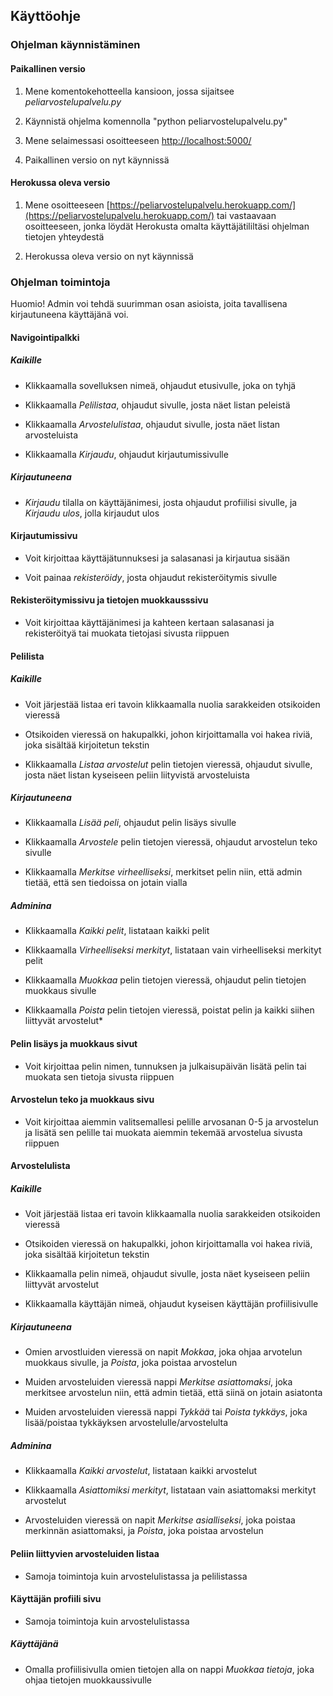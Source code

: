 ## Käyttöohje

### Ohjelman käynnistäminen

#### Paikallinen versio

1. Mene komentokehotteella kansioon, jossa sijaitsee *peliarvostelupalvelu.py*

2. Käynnistä ohjelma komennolla "python peliarvostelupalvelu.py"

3. Mene selaimessasi osoitteeseen [http://localhost:5000/](http://localhost:5000/)

4. Paikallinen versio on nyt käynnissä

#### Herokussa oleva versio

1. Mene osoitteeseen [https://peliarvostelupalvelu.herokuapp.com/](https://peliarvostelupalvelu.herokuapp.com/) tai vastaavaan osoitteeseen, jonka löydät Herokusta omalta käyttäjätililtäsi ohjelman tietojen yhteydestä

2. Herokussa oleva versio on nyt käynnissä

### Ohjelman toimintoja

Huomio! Admin voi tehdä suurimman osan asioista, joita tavallisena kirjautuneena käyttäjänä voi.

#### Navigointipalkki

##### Kaikille

* Klikkaamalla sovelluksen nimeä, ohjaudut etusivulle, joka on tyhjä

* Klikkaamalla *Pelilistaa*, ohjaudut sivulle, josta näet listan peleistä

* Klikkaamalla *Arvostelulistaa*, ohjaudut sivulle, josta näet listan arvosteluista

* Klikkaamalla *Kirjaudu*, ohjaudut kirjautumissivulle

##### Kirjautuneena

* *Kirjaudu* tilalla on käyttäjänimesi, josta ohjaudut profiilisi sivulle, ja *Kirjaudu ulos*, jolla kirjaudut ulos

#### Kirjautumissivu

* Voit kirjoittaa käyttäjätunnuksesi ja salasanasi ja kirjautua sisään

* Voit painaa *rekisteröidy*, josta ohjaudut rekisteröitymis sivulle

#### Rekisteröitymissivu ja tietojen muokkausssivu

* Voit kirjoittaa käyttäjänimesi ja kahteen kertaan salasanasi ja rekisteröityä tai muokata tietojasi sivusta riippuen 

#### Pelilista

##### Kaikille

* Voit järjestää listaa eri tavoin klikkaamalla nuolia sarakkeiden otsikoiden vieressä

* Otsikoiden vieressä on hakupalkki, johon kirjoittamalla voi hakea riviä, joka sisältää kirjoitetun tekstin

* Klikkaamalla *Listaa arvostelut* pelin tietojen vieressä, ohjaudut sivulle, josta näet listan kyseiseen peliin liityvistä arvosteluista

##### Kirjautuneena

* Klikkaamalla *Lisää peli*, ohjaudut pelin lisäys sivulle

* Klikkaamalla *Arvostele* pelin tietojen vieressä, ohjaudut arvostelun teko sivulle

* Klikkaamalla *Merkitse virheelliseksi*, merkitset pelin niin, että admin tietää, että sen tiedoissa on jotain vialla

##### Adminina

* Klikkaamalla *Kaikki pelit*, listataan kaikki pelit

* Klikkaamalla *Virheelliseksi merkityt*, listataan vain virheelliseksi merkityt pelit

* Klikkaamalla *Muokkaa* pelin tietojen vieressä, ohjaudut pelin tietojen muokkaus sivulle

* Klikkaamalla *Poista* pelin tietojen vieressä, poistat pelin ja kaikki siihen liittyvät arvostelut*

#### Pelin lisäys ja muokkaus sivut

* Voit kirjoittaa pelin nimen, tunnuksen ja julkaisupäivän lisätä pelin tai muokata sen tietoja sivusta riippuen

#### Arvostelun teko ja muokkaus sivu

* Voit kirjoittaa aiemmin valitsemallesi pelille arvosanan 0-5 ja arvostelun ja lisätä sen pelille tai muokata aiemmin tekemää arvostelua sivusta riippuen

#### Arvostelulista

##### Kaikille 

* Voit järjestää listaa eri tavoin klikkaamalla nuolia sarakkeiden otsikoiden vieressä

* Otsikoiden vieressä on hakupalkki, johon kirjoittamalla voi hakea riviä, joka sisältää kirjoitetun tekstin

* Klikkaamalla pelin nimeä, ohjaudut sivulle, josta näet kyseiseen peliin liittyvät arvostelut

* Klikkaamalla käyttäjän nimeä, ohjaudut kyseisen käyttäjän profiilisivulle

##### Kirjautuneena

* Omien arvostluiden vieressä on napit *Mokkaa*, joka ohjaa arvotelun muokkaus sivulle, ja *Poista*, joka poistaa arvostelun

* Muiden arvosteluiden vieressä nappi *Merkitse asiattomaksi*, joka merkitsee arvostelun niin, että admin tietää, että siinä on jotain asiatonta

* Muiden arvosteluiden vieressä nappi *Tykkää* tai *Poista tykkäys*, joka lisää/poistaa tykkäyksen arvostelulle/arvostelulta

##### Adminina

* Klikkaamalla *Kaikki arvostelut*, listataan kaikki arvostelut

* Klikkaamalla *Asiattomiksi merkityt*, listataan vain asiattomaksi merkityt arvostelut

* Arvosteluiden vieressä on napit *Merkitse asialliseksi*, joka poistaa merkinnän asiattomaksi, ja *Poista*, joka poistaa arvostelun

#### Peliin liittyvien arvosteluiden listaa

* Samoja toimintoja kuin arvostelulistassa ja pelilistassa

#### Käyttäjän profiili sivu

* Samoja toimintoja kuin arvostelulistassa

##### Käyttäjänä

* Omalla profiilisivulla omien tietojen alla on nappi *Muokkaa tietoja*, joka ohjaa tietojen muokkaussivulle